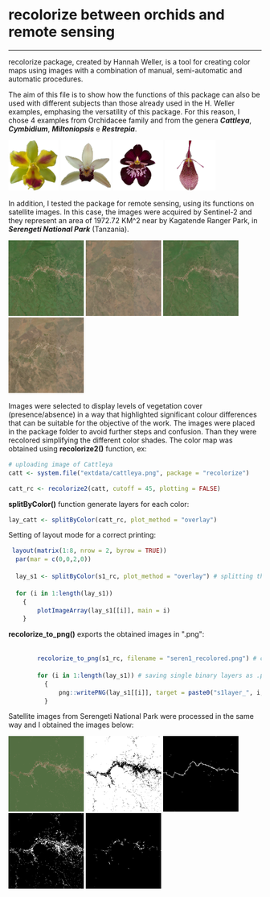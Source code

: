 
# recolorize between orchids and remote sensing
***

recolorize package, created by Hannah Weller, is a tool for creating color maps using images with 
a combination of manual, semi-automatic and automatic procedures.

The aim of this file is to show how the functions of this package can also be used with 
different subjects than those already used in the H. Weller examples, emphasing the versatility
of this package.
For this reason, I chose 4 examples from Orchidacee family and from the genera
***Cattleya***, ***Cymbidium***, ***Miltoniopsis*** e ***Restrepia***.


<img src="https://github.com/VincenzoBusiello/recolorize/blob/main/images/cattleya.png?raw=true" width="100px">  <img src="https://github.com/VincenzoBusiello/recolorize/blob/main/images/cymbidium.png?raw=true" width="100px">  <img src="https://github.com/VincenzoBusiello/recolorize/blob/main/images/miltoniopsis.png?raw=true" width="100px">  <img src="https://github.com/VincenzoBusiello/recolorize/blob/main/images/restrepia.png?raw=true" width="100px">


In addition, I tested the package for remote sensing, using its functions on satellite images. 
In this case, the images were acquired by Sentinel-2 and they represent an area of 1972.72 KM^2
near by Kagatende Ranger Park, in ***Serengeti National Park*** (Tanzania). 

<img src="https://github.com/VincenzoBusiello/recolorize/blob/main/images/serengeti/seren_02012020.png?raw=true" width="150px"> <img src="https://github.com/VincenzoBusiello/recolorize/blob/main/images/serengeti/seren_18092020.png?raw=true" width="150px"> <img src="https://github.com/VincenzoBusiello/recolorize/blob/main/images/serengeti/seren_15022021.png?raw=true" width="150px"> <img src="https://github.com/VincenzoBusiello/recolorize/blob/main/images/serengeti/seren_24082021.png?raw=true" width="150px">

Images were selected to display levels of vegetation cover (presence/absence) in a way that highlighted significant colour differences
that can be suitable for the objective of the work.
The images were placed in the package folder to avoid further steps and confusion.
Than they were recolored simplifying the different color shades. 
The color map was obtained using **recolorize2()** function, ex:

```R
# uploading image of Cattleya 
catt <- system.file("extdata/cattleya.png", package = "recolorize")
```


```R
catt_rc <- recolorize2(catt, cutoff = 45, plotting = FALSE)
```

**splitByColor()** function generate layers for each color:

```R
lay_catt <- splitByColor(catt_rc, plot_method = "overlay")
```

Setting of layout mode for a correct printing:

```R
 layout(matrix(1:8, nrow = 2, byrow = TRUE))
  par(mar = c(0,0,2,0))

  lay_s1 <- splitByColor(s1_rc, plot_method = "overlay") # splitting the color map into individual layers campared with binary specular ones

  for (i in 1:length(lay_s1))
    {
        plotImageArray(lay_s1[[i]], main = i)
    }
```
**recolorize_to_png()** exports the obtained images in ".png":

```R

        recolorize_to_png(s1_rc, filename = "seren1_recolored.png") # creating file .png of recolored image

        for (i in 1:length(lay_s1)) # saving single binary layers as .png files
          {
              png::writePNG(lay_s1[[i]], target = paste0("s1layer_", i, ".png"))
          }

```

Satellite images from Serengeti National Park were processed in the same way and I obtained the images below:

<img src="https://github.com/VincenzoBusiello/recolorize/blob/main/images/serengeti/seren1_recolored.png?raw=true" width="150px"> <img src="https://github.com/VincenzoBusiello/recolorize/blob/main/images/serengeti/s1layer_1.png?raw=true" width="150px"> <img src="https://github.com/VincenzoBusiello/recolorize/blob/main/images/serengeti/s1layer_2.png?raw=true" width="150px"> <img src="https://github.com/VincenzoBusiello/recolorize/blob/main/images/serengeti/s1layer_3.png?raw=true" width="150px"> <img src="https://github.com/VincenzoBusiello/recolorize/blob/main/images/serengeti/s1layer_4.png?raw=true" width="150px">
